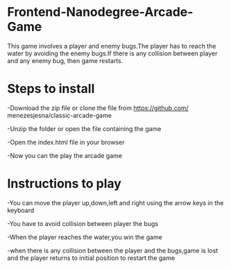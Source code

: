 Frontend-Nanodegree-Arcade-Game
===============================

This game involves a player and enemy bugs.The player has to reach the water by avoiding the enemy bugs.If there is any collision between player and any enemy bug, then game restarts.

Steps to install
===============================

-Download the zip file or clone the file from https://github.com/ 
 menezesjesna/classic-arcade-game

-Unzip the folder or open the file containing the game

-Open the index.html file in your browser

-Now you can the play the arcade game

Instructions to play
===============================

-You can move the player up,down,left and right using the arrow 
 keys in the keyboard

-You have to avoid collision between player the bugs

-When the player reaches the water,you win the game

-when there is any collision between the player and the bugs,game is lost and the player returns to initial position to restart the game
